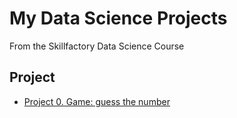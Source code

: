 # My Data Science Projects
From the Skillfactory Data Science Course

## Project
* [Project 0. Game: guess the number](https://github.com/SW-Vyacheslav/sf_data_science/tree/master/guess-number-task)
